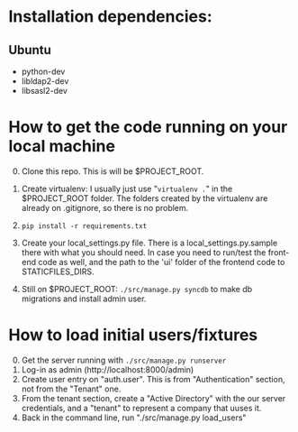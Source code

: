 

# Installation dependencies:

## Ubuntu

 - python-dev
 - libldap2-dev
 - libsasl2-dev


# How to get the code running on your local machine

 0. Clone this repo. This is will be $PROJECT_ROOT.
 1. Create virtualenv: I usually just use "`virtualenv .`" in the
 $PROJECT_ROOT folder. The folders created by the virtualenv are already on
 .gitignore, so there is no problem.
 2. `pip install -r requirements.txt`

 3. Create your local_settings.py file. There is a
 local_settings.py.sample there with what you should need. In case you
 need to run/test the front-end code as well, and the path to the 'ui'
 folder of the frontend code to STATICFILES_DIRS.

 4. Still on $PROJECT_ROOT: `./src/manage.py syncdb` to make db
 migrations and install admin user.


# How to load initial users/fixtures

 0. Get the server running with `./src/manage.py runserver`
 1. Log-in as admin (http://localhost:8000/admin)
 2. Create user entry on "auth.user". This is from "Authentication"
 section, not from the "Tenant" one.
 3. From the tenant section, create a "Active Directory" with the our
 server credentials, and a "tenant" to represent a company that uuses
 it.
 4. Back in the command line, run "./src/manage.py load_users"
 